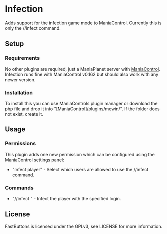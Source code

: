 # Infection
Adds support for the infection game mode to ManiaControl. Currently this is only the //infect command.
## Setup
### Requirements
No other plugins are required, just a ManiaPlanet server with <a href="http://maniacontrol.com">ManiaControl</a>.
Infection runs fine with ManiaControl v0.162 but should also work with any newer version.
### Installation
To install this you can use ManiaControls plugin manager or download the php file and drop it into "[ManiaControl]/plugins/mewin/". If the folder does not exist, create it.
## Usage
### Permissions
This plugin adds one new permission which can be configured using the ManiaControl settings panel:
* "Infect player" - Select which users are allowed to use the //infect command.

### Commands
* "//infect <login>" - Infect the player with the specified login.

## License
FastButtons is licensed under the GPLv3, see LICENSE for more information.
